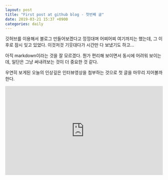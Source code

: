 ```yaml
---
layout: post
title: "First post at github blog - 첫번째 글"
date: 2019-03-21 15:37 +0900
categories: daily
---
```

깃허브를 이용해서 블로그 만들어보겠다고 낑낑대며 어찌어찌 여기까지는 했는데,
그 이후로 잠시 잊고 있었다. 이것저것 기웃대다가 시간만 다 보냈기도 하고...

아직 markdown이라는 것을 잘 모르겠다. 뭔가 편리해 보이면서 동시에 어려워 보이는데, 일단은 그냥 써내려보는 것이 더 중요한 것 같다.

우연히 보게된 오늘의 인상깊은 인터뷰영상을 첨부하는 것으로 첫 글을 마무리 지어볼까 한다.

<style>.embed-container { position: relative; padding-bottom: 56.25%; height: 0; overflow: hidden; max-width: 100%; } .embed-container iframe, .embed-container object, .embed-container embed { position: absolute; top: 0; left: 0; width: 100%; height: 100%; }</style><div class='embed-container'><iframe src='https://www.youtube.com/embed//XuSYqb2NTA8' frameborder='0' allowfullscreen></iframe></div>
